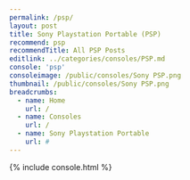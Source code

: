 ```yaml
---
permalink: /psp/
layout: post
title: Sony Playstation Portable (PSP)
recommend: psp
recommendTitle: All PSP Posts
editlink: ../categories/consoles/PSP.md
console: 'psp'
consoleimage: /public/consoles/Sony PSP.png
thumbnail: /public/consoles/Sony PSP.png
breadcrumbs:
  - name: Home
    url: /
  - name: Consoles
    url: /
  - name: Sony Playstation Portable
    url: #
---
```


{% include console.html %}
